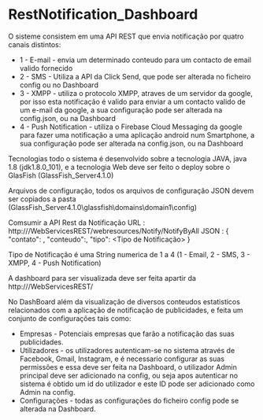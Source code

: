 # RestNotification_Dashboard
O sisteme consistem em uma API REST que envia notificação por quatro canais distintos:
 - 1 - E-mail - envia um determinado conteudo para um contacto de email valido fornecido
 - 2 - SMS - Utiliza a API da Click Send, que pode ser alterada no ficheiro config ou no Dashboard
 - 3 - XMPP - utiliza o protocolo XMPP, atraves de um servidor da google, por isso esta notificação é valido para enviar a um contacto valido de um e-mail da google, a sua configuração pode ser alterada na config.json, ou na Dashboard
 - 4 - Push Notification - utiliza o Firebase Cloud Messaging da google para fazer uma notificação a uma aplicação android num Smartphone, a sua configuração pode ser alterada na config.json, ou na Dashboard

Tecnologias
todo o sistema é desenvolvido sobre a tecnologia JAVA, java 1.8 (jdk1.8.0_101), e a tecnologia Web deve ser feito o deploy sobre o GlasFish (GlassFish_Server4.1.0)

Arquivos de configuração, todos os arquivos de configuração JSON devem ser copiados a pasta (GlassFish_Server4.1.0\glassfish\domains\domain1\config)

Comsumir a API Rest da Notificação
  URL : http://<IP do Servidor GlasFish>/WebServicesREST/webresources/Notify/NotifyByAll
  JSON :
   {
    "contato": <contacto fornecido>,
    "conteudo":<Conteudo fornecido>,
    "tipo": <Tipo de Notificação> 
    }
  
  Tipo de Notificação é uma  String numerica de 1 a 4 (1 - Email, 2 - SMS, 3 - XMPP, 4 - Push Notification)
  
  A dashboard para ser visualizada deve ser feita apartir da http://<IP do Servidor GlasFish>/WebServicesREST/
  
  No DashBoard além da visualização de diversos conteudos estatisticos relacionados com a aplicação de notificação de publicidades, e feita um conjunto de configurações tais como:
   -  Empresas - Potenciais empresas que farão a notificação das suas publicidades.
   - Utilizadores - os utilizadores autenticam-se no sistema através de Facebook, Gmail, Instagram, e é necessario configurar as suas permissões e essa deve ser feita na Dashboard, o utilizador Admin principal deve ser adicionado na config, ou seja apos autenticar no sistema é obtido um id do utilizador e este ID pode ser adicionado como Admin na config.
   - Configurações - todas as configurações do ficheiro config pode se alterada na Dashboard.
  
